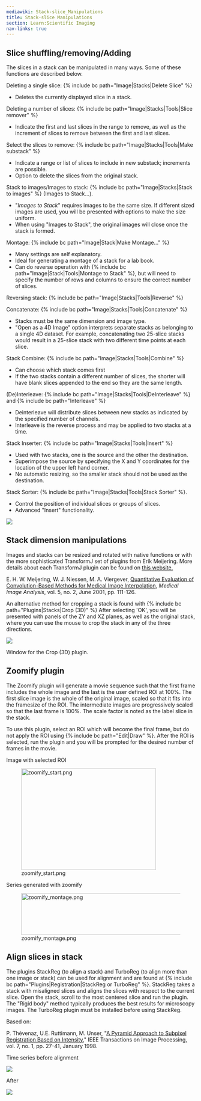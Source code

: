 ```yaml
---
mediawiki: Stack-slice_Manipulations
title: Stack-slice Manipulations
section: Learn:Scientific Imaging
nav-links: true
---
```


## Slice shuffling/removing/Adding

The slices in a stack can be manipulated in many ways. Some of these functions are described below.

Deleting a single slice: {% include bc path="Image|Stacks|Delete Slice" %}

-   Deletes the currently displayed slice in a stack.

Deleting a number of slices: {% include bc path="Image|Stacks|Tools|Slice remover" %}

-   Indicate the first and last slices in the range to remove, as well as the increment of slices to remove between the first and last slices.

Select the slices to remove: {% include bc path="Image|Stacks|Tools|Make substack" %}

-   Indicate a range or list of slices to include in new substack; increments are possible.
-   Option to delete the slices from the original stack.

Stack to images/Images to stack: {% include bc path="Image|Stacks|Stack to images" %} (Images to Stack...).

-   "*Images to Stack*" requires images to be the same size. If different sized images are used, you will be presented with options to make the size uniform.
-   When using "Images to Stack", the original images will close once the stack is formed.

Montage: {% include bc path="Image|Stack|Make Montage..." %}

-   Many settings are self explanatory.
-   Ideal for generating a montage of a stack for a lab book.
-   Can do reverse operation with {% include bc path="Image|Stack|Tools|Montage to Stack" %}, but will need to specify the number of rows and columns to ensure the correct number of slices.

Reversing stack: {% include bc path="Image|Stacks|Tools|Reverse" %}

Concatenate: {% include bc path="Image|Stacks|Tools|Concatenate" %}

-   Stacks must be the same dimension and image type.
-   "Open as a 4D Image" option interprets separate stacks as belonging to a single 4D dataset. For example, concatenating two 25-slice stacks would result in a 25-slice stack with two different time points at each slice.

Stack Combine: {% include bc path="Image|Stacks|Tools|Combine" %}

-   Can choose which stack comes first
-   If the two stacks contain a different number of slices, the shorter will have blank slices appended to the end so they are the same length.

(De)Interleave: {% include bc path="Image|Stacks|Tools|DeInterleave" %} and {% include bc path="Interleave" %}

-   Deinterleave will distribute slices between new stacks as indicated by the specified number of channels.
-   Interleave is the reverse process and may be applied to two stacks at a time.

Stack Inserter: {% include bc path="Image|Stacks|Tools|Insert" %}

-   Used with two stacks, one is the source and the other the destination.
-   Superimpose the source by specifying the X and Y coordinates for the location of the upper left hand corner.
-   No automatic resizing, so the smaller stack should not be used as the destination.

Stack Sorter: {% include bc path="Image|Stacks|Tools|Stack Sorter" %}.

-   Control the position of individual slices or groups of slices.
-   Advanced "Insert" functionality.

![](/media/imaging/stack-slice-manipulations1.png)

## Stack dimension manipulations

Images and stacks can be resized and rotated with native functions or with the more sophisticated TransformJ set of plugins from Erik Meijering. More details about each TransformJ plugin can be found on [this website.](http://www.imagescience.org/meijering/software/transformj/)

E. H. W. Meijering, W. J. Niessen, M. A. Viergever, [Quantitative Evaluation of Convolution-Based Methods for Medical Image Interpolation](http://www.ncbi.nlm.nih.gov/pubmed/11516706), *Medical Image Analysis*, vol. 5, no. 2, June 2001, pp. 111-126.

An alternative method for cropping a stack is found with {% include bc path="Plugins|Stacks|Crop (3D)" %} After selecting 'OK', you will be presented with panels of the ZY and XZ planes, as well as the original stack, where you can use the mouse to crop the stack in any of the three directions.

![](/media/imaging/3dcrop.png)

Window for the Crop (3D) plugin.

## Zoomify plugin

The Zoomify plugin will generate a movie sequence such that the first frame includes the whole image and the last is the user defined ROI at 100%. The first slice image is the whole of the original image, scaled so that it fits into the framesize of the ROI. The intermediate images are progressively scaled so that the last frame is 100%. The scale factor is noted as the label slice in the stack.

To use this plugin, select an ROI which will become the final frame, but do not apply the ROI using {% include bc path="Edit|Draw" %}. After the ROI is selected, run the plugin and you will be prompted for the desired number of frames in the movie.

Image with selected ROI

<figure><img src="/media/imaging/zoomify-start.png" title="zoomify_start.png" width="359" height="270" alt="zoomify_start.png" /><figcaption aria-hidden="true">zoomify_start.png</figcaption></figure>

Series generated with zoomify

<figure><img src="/media/imaging/zoomify-montage.png" title="zoomify_montage.png" width="533" height="111" alt="zoomify_montage.png" /><figcaption aria-hidden="true">zoomify_montage.png</figcaption></figure>

## Align slices in stack

The plugins StackReg (to align a stack) and TurboReg (to align more than one image or stack) can be used for alignment and are found at {% include bc path="Plugins|Registration|StackReg or TurboReg" %}. StackReg takes a stack with misaligned slices and aligns the slices with respect to the current slice. Open the stack, scroll to the most centered slice and run the plugin. The "Rigid body" method typically produces the best results for microscopy images. The TurboReg plugin must be installed before using StackReg.

Based on:

P. Thévenaz, U.E. Ruttimann, M. Unser, "[A Pyramid Approach to Subpixel Registration Based on Intensity](https://bigwww.epfl.ch/publications/thevenaz9801.html)," IEEE Transactions on Image Processing, vol. 7, no. 1, pp. 27-41, January 1998.

Time series before alignment

![](/media/pre-alignment.png)

After

![](/media/imaging/after-alignment.png)

 
